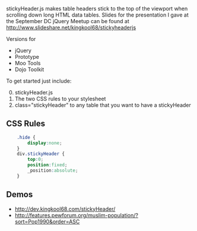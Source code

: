 stickyHeader.js makes table headers stick to the top of the viewport when scrolling down long HTML data tables. Slides for the presentation I gave at the September DC jQuery Meetup can be found at http://www.slideshare.net/kingkool68/stickyheaderjs

Versions for

* jQuery
* Prototype
* Moo Tools
* Dojo Toolkit

To get started just include:

0. stickyHeader.js
0. The two CSS rules to your stylesheet
0. class="stickyHeader" to any table that you want to have a stickyHeader

## CSS Rules

```css
    .hide {
        display:none;
    }
    div.stickyHeader {
        top:0;
        position:fixed;
        _position:absolute;
    }
```

## Demos
* http://dev.kingkool68.com/stickyHeader/
* http://features.pewforum.org/muslim-population/?sort=Pop1990&order=ASC